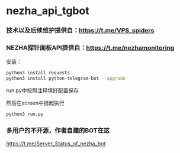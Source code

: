 # nezha_api_tgbot

### 技术以及后续维护提供自：https://t.me/VPS_spiders

### NEZHA探针面板API提供自：https://t.me/nezhamonitoring

安装：

```bash
python3 install requests
python3 install python-telegram-bot --upgrade
```

run.py中按照注释填好配置保存

然后在screen中挂起执行

```bash
python3 run.py
```

### 多用户的不开源，作者自建的BOT在这

https://t.me/Server_Status_of_nezha_bot
